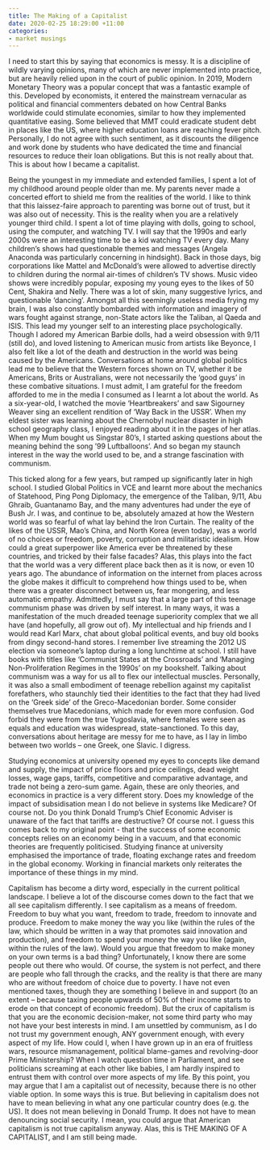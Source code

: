 ```yaml
---
title: The Making of a Capitalist
date: 2020-02-25 18:29:00 +11:00
categories:
- market musings
---
```


I need to start this by saying that economics is messy. It is a discipline of wildly varying opinions, many of which are never implemented into practice, but are heavily relied upon in the court of public opinion. In 2019, Modern Monetary Theory was a popular concept that was a fantastic example of this. Developed by economists, it entered the mainstream vernacular as political and financial commenters debated on how Central Banks worldwide could stimulate economies, similar to how they implemented quantitative easing. Some believed that MMT could eradicate student debt in places like the US, where higher education loans are reaching fever pitch. Personally, I do not agree with such sentiment, as it discounts the diligence and work done by students who have dedicated the time and financial resources to reduce their loan obligations. But this is not really about that. This is about how I became a capitalist. 

Being the youngest in my immediate and extended families, I spent a lot of my childhood around people older than me. My parents never made a concerted effort to shield me from the realities of the world. I like to think that this laissez-faire approach to parenting was borne out of trust, but it was also out of necessity. This is the reality when you are a relatively younger third child. I spent a lot of time playing with dolls, going to school, using the computer, and watching TV. I will say that the 1990s and early 2000s were an interesting time to be a kid watching TV every day. Many children’s shows had questionable themes and messages (Angela Anaconda was particularly concerning in hindsight). Back in those days, big corporations like Mattel and McDonald’s were allowed to advertise directly to children during the normal air-times of children’s TV shows. Music video shows were incredibly popular, exposing my young eyes to the likes of 50 Cent, Shakira and Nelly. There was a lot of skin, many suggestive lyrics, and questionable ‘dancing’. Amongst all this seemingly useless media frying my brain, I was also constantly bombarded with information and imagery of wars fought against strange, non-State actors like the Taliban, al Qaeda and ISIS. This lead my younger self to an interesting place psychologically. Though I adored my American Barbie dolls, had a weird obsession with 9/11 (still do), and loved listening to American music from artists like Beyonce, I also felt like a lot of the death and destruction in the world was being caused by the Americans. Conversations at home around global politics lead me to believe that the Western forces shown on TV, whether it be Americans, Brits or Australians, were not necessarily the ‘good guys’ in these combative situations. I must admit, I am grateful for the freedom afforded to me in the media I consumed as I learnt a lot about the world. As a six-year-old, I watched the movie ‘Heartbreakers’ and saw Sigourney Weaver sing an excellent rendition of ‘Way Back in the USSR’. When my eldest sister was learning about the Chernobyl nuclear disaster in high school geography class, I enjoyed reading about it in the pages of her atlas. When my Mum bought us Singstar 80’s, I started asking questions about the meaning behind the song ’99 Luftballoons’. And so began my staunch interest in the way the world used to be, and a strange fascination with communism. 

This ticked along for a few years, but ramped up significantly later in high school. I studied Global Politics in VCE and learnt more about the mechanics of Statehood, Ping Pong Diplomacy, the emergence of the Taliban, 9/11, Abu Ghraib, Guantanamo Bay, and the many adventures had under the eye of Bush Jr. I was, and continue to be, absolutely amazed at how the Western world was so fearful of what lay behind the Iron Curtain. The reality of the likes of the USSR, Mao’s China, and North Korea (even today), was a world of no choices or freedom, poverty, corruption and militaristic idealism. How could a great superpower like America ever be threatened by these countries, and tricked by their false facades? Alas, this plays into the fact that the world was a very different place back then as it is now, or even 10 years ago. The abundance of information on the internet from places across the globe makes it difficult to comprehend how things used to be, when there was a greater disconnect between us, fear mongering, and less automatic empathy. Admittedly, I must say that a large part of this teenage communism phase was driven by self interest. In many ways, it was a manifestation of the much dreaded teenage superiority complex that we all have (and hopefully, all grow out of). My intellectual and hip friends and I would read Karl Marx, chat about global political events, and buy old books from dingy second-hand stores. I remember live streaming the 2012 US election via someone’s laptop during a long lunchtime at school. I still have books with titles like ‘Communist States at the Crossroads’ and ‘Managing Non-Proliferation Regimes in the 1990s’ on my bookshelf. Talking about communism was a way for us all to flex our intellectual muscles. Personally, it was also a small embodiment of teenage rebellion against my capitalist forefathers, who staunchly tied their identities to the fact that they had lived on the ‘Greek side’ of the Greco-Macedonian border. Some consider themselves true Macedonians, which made for even more confusion. God forbid they were from the true Yugoslavia, where females were seen as equals and education was widespread, state-sanctioned. To this day, conversations about heritage are messy for me to have, as I lay in limbo between two worlds – one Greek, one Slavic. I digress. 


Studying economics at university opened my eyes to concepts like demand and supply, the impact of price floors and price ceilings, dead weight losses, wage gaps, tariffs, competitive and comparative advantage, and trade not being a zero-sum game. Again, these are only theories, and economics in practice is a very different story. Does my knowledge of the impact of subsidisation mean I do not believe in systems like Medicare? Of course not. Do you think Donald Trump’s Chief Economic Adviser is unaware of the fact that tariffs are destructive? Of course not. I guess this comes back to my original point - that the success of some economic concepts relies on an economy being in a vacuum, and that economic theories are frequently politicised. Studying finance at university emphasised the importance of trade, floating exchange rates and freedom in the global economy. Working in financial markets only reiterates the importance of these things in my mind. 


Capitalism has become a dirty word, especially in the current political landscape. I believe a lot of the discourse comes down to the fact that we all see capitalism differently. I see capitalism as a means of freedom. Freedom to buy what you want, freedom to trade, freedom to innovate and produce. Freedom to make money the way you like (within the rules of the law, which should be written in a way that promotes said innovation and production), and freedom to spend your money the way you like (again, within the rules of the law). Would you argue that freedom to make money on your own terms is a bad thing? Unfortunately, I know there are some people out there who would. Of course, the system is not perfect, and there are people who fall through the cracks, and the reality is that there are many who are without freedom of choice due to poverty. I have not even mentioned taxes, though they are something I believe in and support (to an extent – because taxing people upwards of 50% of their income starts to erode on that concept of economic freedom). But the crux of capitalism is that you are the economic decision-maker, not some third party who may not have your best interests in mind. I am unsettled by communism, as I do not trust my government enough, ANY government enough, with every aspect of my life. How could I, when I have grown up in an era of fruitless wars, resource mismanagement, political blame-games and revolving-door Prime Ministership? When I watch question time in Parliament, and see politicians screaming at each other like babies, I am hardly inspired to entrust them with control over more aspects of my life. By this point, you may argue that I am a capitalist out of necessity, because there is no other viable option. In some ways this is true. But believing in capitalism does not have to mean believing in what any one particular country does (e.g. the US). It does not mean believing in Donald Trump. It does not have to mean denouncing social security. I mean, you could argue that American capitalism is not true capitalism anyway. Alas, this is THE MAKING OF A CAPITALIST, and I am still being made. 
